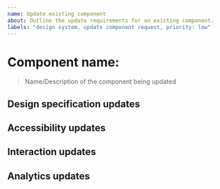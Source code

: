 ```yaml
---
name: Update existing component
about: Outline the update requirements for an existing component.
labels: "design system, update component request, priority: low"
---
```


# Component name: <component-name>

> Name/Description of the component being updated


## Design specification updates

<!-- 
    Snapshots and link to mock-ups for this component update. Should cover contexts and states with guidelines for spacing, typography, and structure.  Breakpoint details for desktop, tablet, and mobile or general guidance for responsive changes.
-->


## Accessibility updates

<!-- 
    Guidance for keyboard navigation and screen-reader engagement.  [Best practice documentation](https://usability.yale.edu/web-accessibility/articles) from Yale University.
-->


## Interaction updates

<!-- General guidance for how a user should interact with this component. -->


## Analytics updates

<!-- How will this component be tracked?  Are any custom events needed to hook into the state of the component? -->
